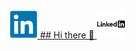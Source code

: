 
<a href="https://www.linkedin.com/in/stan-sky/">
<img src="linkedin-original.svg" width="45" height="45"/>
## Hi there 👋

  

<img src="linkedin-plain-wordmark.svg" width="45" height="45"/>
<!--
**KonstantinSKY/KonstantinSKY** is a ✨ _special_ ✨ repository because its `README.md` (this file) appears on your GitHub profile.

Here are some ideas to get you started:

- 🔭 I’m currently working on ...
- 🌱 I’m currently learning ...
- 👯 I’m looking to collaborate on ...
- 🤔 I’m looking for help with ...
- 💬 Ask me about ...
- 📫 How to reach me: ...
- 😄 Pronouns: ...
- ⚡ Fun fact: ...
-->
